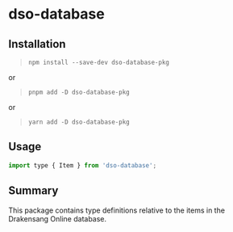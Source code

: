 # dso-database

## Installation

> `npm install --save-dev dso-database-pkg`

or
> `pnpm add -D dso-database-pkg`

or
> `yarn add -D dso-database-pkg`

## Usage

```javascript
import type { Item } from 'dso-database';
```

## Summary

This package contains type definitions relative to the items in the Drakensang Online database.
